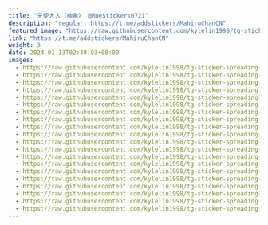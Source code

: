 ```yaml
---
title: "天使大人（抽象） @MoeStickers0721"
description: "regular: https://t.me/addstickers/MahiruChanCN"
featured_image: "https://raw.githubusercontent.com/kylelin1998/tg-sticker-spreading-worldwide-images/main/img/c712bd96-1edd-43c4-9186-5c2e5d6ed748.jpg"
link: "https://t.me/addstickers/MahiruChanCN"
weight: 3
date: 2024-01-13T02:49:03+08:00
images:
  - https://raw.githubusercontent.com/kylelin1998/tg-sticker-spreading-worldwide-images/main/img/c712bd96-1edd-43c4-9186-5c2e5d6ed748.jpg
  - https://raw.githubusercontent.com/kylelin1998/tg-sticker-spreading-worldwide-images/main/img/d7e3043e-fd0a-496e-8461-34a45ab9bd4b.jpg
  - https://raw.githubusercontent.com/kylelin1998/tg-sticker-spreading-worldwide-images/main/img/91e40f4b-aba8-4d0f-b91f-fb752ea53387.jpg
  - https://raw.githubusercontent.com/kylelin1998/tg-sticker-spreading-worldwide-images/main/img/21bc6812-87ea-4dd0-beca-380015480398.jpg
  - https://raw.githubusercontent.com/kylelin1998/tg-sticker-spreading-worldwide-images/main/img/10ce9eac-4c49-439a-9a95-2199ee0600da.jpg
  - https://raw.githubusercontent.com/kylelin1998/tg-sticker-spreading-worldwide-images/main/img/52e88016-49b1-4089-8773-41c36d5ad411.jpg
  - https://raw.githubusercontent.com/kylelin1998/tg-sticker-spreading-worldwide-images/main/img/9f735f0e-2fbf-4a65-93e3-8aa0a68a5cb0.jpg
  - https://raw.githubusercontent.com/kylelin1998/tg-sticker-spreading-worldwide-images/main/img/cc732c95-46f8-4466-919f-7bef1e0d6212.jpg
  - https://raw.githubusercontent.com/kylelin1998/tg-sticker-spreading-worldwide-images/main/img/53727d82-9272-42c0-852d-ae7fc5af38d3.jpg
  - https://raw.githubusercontent.com/kylelin1998/tg-sticker-spreading-worldwide-images/main/img/4d090738-7633-48a6-a6a2-3fa1e02ca28f.jpg
  - https://raw.githubusercontent.com/kylelin1998/tg-sticker-spreading-worldwide-images/main/img/42ff51d4-57a0-4d70-8a57-7a8343066219.jpg
  - https://raw.githubusercontent.com/kylelin1998/tg-sticker-spreading-worldwide-images/main/img/2cfb89a9-5c9d-41db-b75c-345d4224d5ea.jpg
  - https://raw.githubusercontent.com/kylelin1998/tg-sticker-spreading-worldwide-images/main/img/ffef52ae-b805-47e4-8688-38b55aebfa27.jpg
  - https://raw.githubusercontent.com/kylelin1998/tg-sticker-spreading-worldwide-images/main/img/f7a22a62-7f39-4517-b3bd-0ac11e9e7100.jpg
  - https://raw.githubusercontent.com/kylelin1998/tg-sticker-spreading-worldwide-images/main/img/09901e11-4fa7-445f-98c4-22fcac420b59.jpg
  - https://raw.githubusercontent.com/kylelin1998/tg-sticker-spreading-worldwide-images/main/img/53ee6a05-5ac9-4e98-81ff-be2e0e759fc3.jpg
  - https://raw.githubusercontent.com/kylelin1998/tg-sticker-spreading-worldwide-images/main/img/e4fb23da-0982-4528-ad66-0fd49f20630a.jpg
  - https://raw.githubusercontent.com/kylelin1998/tg-sticker-spreading-worldwide-images/main/img/bf093226-2297-4720-8750-54cd826e3451.jpg
  - https://raw.githubusercontent.com/kylelin1998/tg-sticker-spreading-worldwide-images/main/img/528e3858-1784-4ea9-897f-9446baa89c32.jpg
  - https://raw.githubusercontent.com/kylelin1998/tg-sticker-spreading-worldwide-images/main/img/35c98f81-f513-4e69-a28c-cc6258c18316.jpg
---
```

